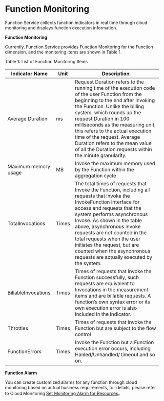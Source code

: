 # Function Monitoring

Function Service collects function indicators in real time through cloud monitoring and displays function execution information.

**Function Monitoring**

Currently, Function Service provides Function Monitoring for the Function dimension, and the monitoring items are shown in Table 1.

Table 1: List of Function Monitoring Items

| Indicator Name            | Unit | Description                                                         |
| ------------------- | ---- | ------------------------------------------------------------ |
| Average Duration        | ms   | Request Duration refers to the running time of the execution code of the user Function from the beginning to the end after invoking the Function.   Unlike the billing system, which rounds up the request Duration in 100 milliseconds as the measuring unit, this refers to the actual execution time of the request. Average Duration refers to the mean value of all the Duration requests within the minute granularity. |
| Maximum memory usage        | MB   | Invoke the maximum memory used by the Function within the aggregation cycle                   |
| TotalInvocations    | Times   | The total times of requests that Invoke the Function, including all requests that invoke the InvokeFunction interface for access and requests that the system performs asynchronous Invoke.   As shown in the table above, asynchronous Invoke requests are not counted in the total requests when the user initiates the request, but are counted when the asynchronous requests are actually executed by the system. |
| BillableInvocations | Times   | Times of requests that Invoke the Function successfully, such requests are equivalent to Invocations in the measurement items and are billable requests.   A function’s own syntax error or its own execution error is also included in the indicator. |
| Throttles           | Times   | Times of requests that Invoke the Function but are subject to the flow control                           |
| FunctionErrors      | Times   | Invoke the Function but a Function execution error occurs, including Hanled/Unhandled/   timeout and so on. |

 

**Function Alarm**

You can create customized alarms for any function through cloud monitoring based on actual business requirements, for details, please refer to Cloud Monitoring [Set Monitoring Alarm for Resources](https://docs.jdcloud.com/cn/monitoring/set-alarm-rules-details)。
